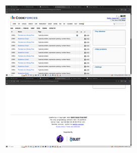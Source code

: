 <p align="center">
  <img src="https://raw.githubusercontent.com/Rabbi-hasan0/HTML_Learning/main/Practice%20or%20Demo/codeforces-problemset-page/ss3.png" width="400"/>
  <img src="https://raw.githubusercontent.com/Rabbi-hasan0/HTML_Learning/main/ss2.png" alt="profile" width="400"/>
</p>
